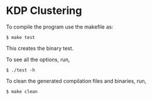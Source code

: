 # KDP Clustering

To compile the program use the makefile as:

`$ make test`

This creates the binary test.

To see all the options, run,

`$ ./test -h`

To clean the generated compilation files and binaries, run,

`$ make clean`
